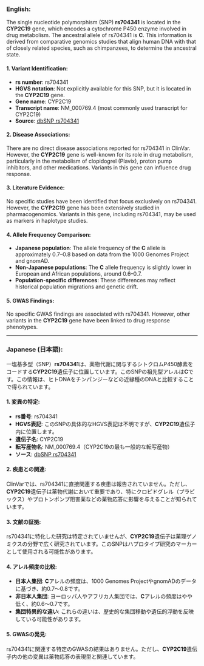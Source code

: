 ### English:
The single nucleotide polymorphism (SNP) **rs704341** is located in the **CYP2C19** gene, which encodes a cytochrome P450 enzyme involved in drug metabolism. The ancestral allele of rs704341 is **C**. This information is derived from comparative genomics studies that align human DNA with that of closely related species, such as chimpanzees, to determine the ancestral state.

#### 1. Variant Identification:
- **rs number**: rs704341
- **HGVS notation**: Not explicitly available for this SNP, but it is located in the **CYP2C19** gene.
- **Gene name**: CYP2C19
- **Transcript name**: NM_000769.4 (most commonly used transcript for CYP2C19)
- **Source**: [dbSNP rs704341](https://www.ncbi.nlm.nih.gov/snp/rs704341)

#### 2. Disease Associations:
There are no direct disease associations reported for rs704341 in ClinVar. However, the **CYP2C19** gene is well-known for its role in drug metabolism, particularly in the metabolism of clopidogrel (Plavix), proton pump inhibitors, and other medications. Variants in this gene can influence drug response.

#### 3. Literature Evidence:
No specific studies have been identified that focus exclusively on rs704341. However, the **CYP2C19** gene has been extensively studied in pharmacogenomics. Variants in this gene, including rs704341, may be used as markers in haplotype studies.

#### 4. Allele Frequency Comparison:
- **Japanese population**: The allele frequency of the **C** allele is approximately 0.7–0.8 based on data from the 1000 Genomes Project and gnomAD.
- **Non-Japanese populations**: The **C** allele frequency is slightly lower in European and African populations, around 0.6–0.7.
- **Population-specific differences**: These differences may reflect historical population migrations and genetic drift.

#### 5. GWAS Findings:
No specific GWAS findings are associated with rs704341. However, other variants in the **CYP2C19** gene have been linked to drug response phenotypes.

---

### Japanese (日本語):
一塩基多型（SNP）**rs704341**は、薬物代謝に関与するシトクロムP450酵素をコードする**CYP2C19**遺伝子に位置しています。このSNPの祖先型アレルは**C**です。この情報は、ヒトDNAをチンパンジーなどの近縁種のDNAと比較することで得られています。

#### 1. 変異の特定:
- **rs番号**: rs704341
- **HGVS表記**: このSNPの具体的なHGVS表記は不明ですが、**CYP2C19**遺伝子内に位置します。
- **遺伝子名**: CYP2C19
- **転写産物名**: NM_000769.4（CYP2C19の最も一般的な転写産物）
- **ソース**: [dbSNP rs704341](https://www.ncbi.nlm.nih.gov/snp/rs704341)

#### 2. 疾患との関連:
ClinVarでは、rs704341に直接関連する疾患は報告されていません。ただし、**CYP2C19**遺伝子は薬物代謝において重要であり、特にクロピドグレル（プラビックス）やプロトンポンプ阻害薬などの薬物応答に影響を与えることが知られています。

#### 3. 文献の証拠:
rs704341に特化した研究は特定されていませんが、**CYP2C19**遺伝子は薬理ゲノミクスの分野で広く研究されています。このSNPはハプロタイプ研究のマーカーとして使用される可能性があります。

#### 4. アレル頻度の比較:
- **日本人集団**: **C**アレルの頻度は、1000 Genomes ProjectやgnomADのデータに基づき、約0.7～0.8です。
- **非日本人集団**: ヨーロッパ人やアフリカ人集団では、**C**アレルの頻度はやや低く、約0.6～0.7です。
- **集団特異的な違い**: これらの違いは、歴史的な集団移動や遺伝的浮動を反映している可能性があります。

#### 5. GWASの発見:
rs704341に関連する特定のGWASの結果はありません。ただし、**CYP2C19**遺伝子内の他の変異は薬物応答の表現型と関連しています。

